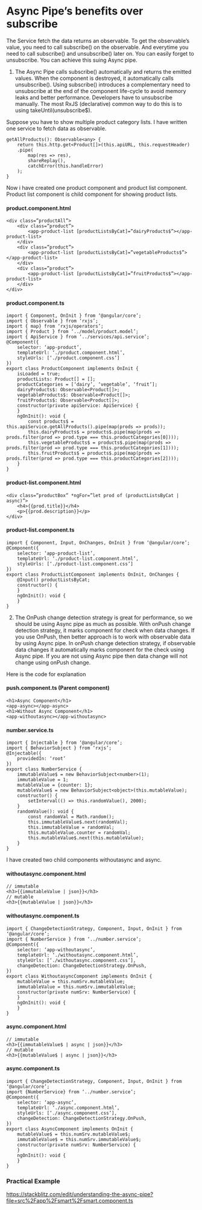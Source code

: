 # Async Pipe’s benefits over subscribe
The Service fetch the data returns an observable. To get the observable’s value, you need to call subscribe() on the observable. And everytime you need to call subscribe() and unsubscribe() later on. You can easily forget to unsubscribe. You can achieve this suing Async pipe.

1. The Async Pipe calls subscribe() automatically and returns the emitted values. When the component is destroyed, it automatically calls unsubscribe(). Using subscribe() introduces a complementary need to unsubscribe at the end of the component life-cycle to avoid memory leaks and better performance. Developers have to unsubscribe manually. The most RxJS (declarative) common way to do this is to using takeUntil(unsubscribe$).

Suppose you have to show multiple product category lists. I have written one service to fetch data as observable.

```
getAllProducts(): Observable<any> {
    return this.http.get<Product[]>(this.apiURL, this.requestHeader)
    .pipe(
        map(res => res),
        shareReplay(),
        catchError(this.handleError)
    );
}
```

Now i have created one product component and product list component. Product list component is child component for showing product lists.

#### product.component.html
```
<div class=”productAll”>
    <div class=”product”>
        <app-product-list [productListsByCat]=”dairyProducts$”></app-product-list>
    </div>
    <div class=”product”>
        <app-product-list [productListsByCat]=”vegetableProducts$”></app-product-list>
    </div>
    <div class=”product”>
        <app-product-list [productListsByCat]=”fruitProducts$”></app-product-list>
    </div>
</div>
```

#### product.component.ts
```
import { Component, OnInit } from ‘@angular/core’;
import { Observable } from ‘rxjs’;
import { map} from ‘rxjs/operators’;
import { Product } from ‘../model/product.model’;
import { ApiService } from ‘../services/api.service’;
@Component({
    selector: ‘app-product’,
    templateUrl: ‘./product.component.html’,
    styleUrls: [‘./product.component.css’]
})
export class ProductComponent implements OnInit {
    isLoaded = true;
    productLists: Product[] = [];
    productCategories = [‘dairy’, ‘vegetable’, ‘fruit’];
    dairyProducts$: Observable<Product[]>;
    vegetableProducts$: Observable<Product[]>;
    fruitProducts$: Observable<Product[]>;
    constructor(private apiService: ApiService) {
    }
    ngOnInit(): void {
        const products$ = this.apiService.getAllProducts().pipe(map(prods => prods));
        this.dairyProducts$ = products$.pipe(map(prods => prods.filter(prod => prod.type === this.productCategories[0])));
        this.vegetableProducts$ = products$.pipe(map(prods => prods.filter(prod => prod.type === this.productCategories[1])));
        this.fruitProducts$ = products$.pipe(map(prods => prods.filter(prod => prod.type === this.productCategories[2])));
    }
}
```

#### product-list.component.html
```
<div class=”productBox” *ngFor=”let prod of (productListsByCat | async)”>
    <h4>{{prod.title}}</h4>
    <p>{{prod.description}}</p>
</div>
```

#### product-list.component.ts
```
import { Component, Input, OnChanges, OnInit } from ‘@angular/core’;
@Component({
    selector: ‘app-product-list’,
    templateUrl: ‘./product-list.component.html’,
    styleUrls: [‘./product-list.component.css’]
})
export class ProductListComponent implements OnInit, OnChanges {
    @Input() productListsByCat;
    constructor() {
    }
    ngOnInit(): void {
    }
}
```

2. The OnPush change detection strategy is great for performance, so we should be using Async pipe as much as possible. With onPush change detection strategy, it marks component for check when data changes. If you use OnPush, then better approach is to work with observable data by using Async pipe. In onPush change detection strategy, if observable data changes it automatically marks component for the check using Async pipe.
If you are not using Async pipe then data change will not change using onPush change.

Here is the code for explanation

#### push.component.ts (Parent component)
```
<h1>Async Component</h1>
<app-async></app-async>
<h1>Without Async Component</h1>
<app-withoutasync></app-withoutasync>
```

#### number.service.ts
```
import { Injectable } from ‘@angular/core’;
import { BehaviorSubject } from ‘rxjs’;
@Injectable({
    providedIn: ‘root’
})
export class NumberService {
    immutableValue$ = new BehaviorSubject<number>(1);
    immutableValue = 1;
    mutableValue = {counter: 1};
    mutableValue$ = new BehaviorSubject<object>(this.mutableValue);
    constructor() {
        setInterval(() => this.randomValue(), 2000);
    }
    randomValue(): void {
        const randomVal = Math.random();
        this.immutableValue$.next(randomVal);
        this.immutableValue = randomVal;
        this.mutableValue.counter = randomVal;
        this.mutableValue$.next(this.mutableValue);
    }
}
```

I have created two child components withoutasync and async.

#### withoutasync.component.html
```
// immutable
<h3>{{immutableValue | json}}</h3>
// mutable
<h3>{{mutableValue | json}}</h3>
```

#### withoutasync.component.ts
```
import { ChangeDetectionStrategy, Component, Input, OnInit } from ‘@angular/core’;
import { NumberService } from ‘../number.service’;
@Component({
    selector: ‘app-withoutasync’,
    templateUrl: ‘./withoutasync.component.html’,
    styleUrls: [‘./withoutasync.component.css’],
    changeDetection: ChangeDetectionStrategy.OnPush,
})
export class WithoutasyncComponent implements OnInit {
    mutableValue = this.numSrv.mutableValue;
    immutableValue = this.numSrv.immutableValue;
    constructor(private numSrv: NumberService) {
    }
    ngOnInit(): void {
    }
}
```

#### async.component.html
```
// immutable
<h3>{{immutableValue$ | async | json}}</h3>
// mutable
<h3>{{mutableValue$ | async | json}}</h3>
```

#### async.component.ts
```
import { ChangeDetectionStrategy, Component, Input, OnInit } from ‘@angular/core’;
import {NumberService} from ‘../number.service’;
@Component({
    selector: ‘app-async’,
    templateUrl: ‘./async.component.html’,
    styleUrls: [‘./async.component.css’],
    changeDetection: ChangeDetectionStrategy.OnPush,
})
export class AsyncComponent implements OnInit {
    mutableValue$ = this.numSrv.mutableValue$;
    immutableValue$ = this.numSrv.immutableValue$;
    constructor(private numSrv: NumberService) {
    }
    ngOnInit(): void {
    }
}
```

### Practical Example
https://stackblitz.com/edit/understanding-the-async-pipe?file=src%2Fapp%2Fsmart%2Fsmart.component.ts